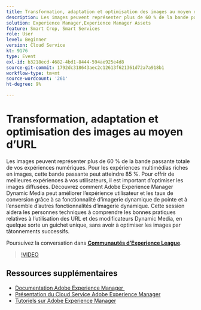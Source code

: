 ```yaml
---
title: Transformation, adaptation et optimisation des images au moyen d’URL
description: Les images peuvent représenter plus de 60 % de la bande passante totale de vos expériences numériques. Pour les expériences multimédias riches en images, cette bande passante peut atteindre 85 %. Pour offrir de meilleures expériences à vos utilisateurs, il est important d’optimiser les images diffusées. Découvrez comment Adobe Experience Manager Dynamic Media peut améliorer l’expérience utilisateur et les taux de conversion grâce à sa fonctionnalité d’imagerie dynamique de pointe et à l’ensemble d’autres fonctionnalités d’imagerie dynamique. Cette session aidera les personnes techniques à comprendre les bonnes pratiques relatives à l’utilisation des URL et des modificateurs Dynamic Media, en quelque sorte un guichet unique, sans avoir à optimiser les images par tâtonnements successifs.
solution: Experience Manager,Experience Manager Assets
feature: Smart Crop, Smart Services
role: User
level: Beginner
version: Cloud Service
kt: 9176
type: Event
exl-id: b3218ecd-4682-4bd1-8444-594ae925e4d8
source-git-commit: 1792dc318643aec2c12613f621361d72a7a918b1
workflow-type: tm+mt
source-wordcount: '261'
ht-degree: 9%

---
```


# Transformation, adaptation et optimisation des images au moyen d’URL

Les images peuvent représenter plus de 60 % de la bande passante totale de vos expériences numériques. Pour les expériences multimédias riches en images, cette bande passante peut atteindre 85 %. Pour offrir de meilleures expériences à vos utilisateurs, il est important d’optimiser les images diffusées. Découvrez comment Adobe Experience Manager Dynamic Media peut améliorer l’expérience utilisateur et les taux de conversion grâce à sa fonctionnalité d’imagerie dynamique de pointe et à l’ensemble d’autres fonctionnalités d’imagerie dynamique. Cette session aidera les personnes techniques à comprendre les bonnes pratiques relatives à l’utilisation des URL et des modificateurs Dynamic Media, en quelque sorte un guichet unique, sans avoir à optimiser les images par tâtonnements successifs.

Poursuivez la conversation dans **[Communautés d’Experience League](https://adobe.ly/3F58miP)**.

>[!VIDEO](https://video.tv.adobe.com/v/337847/?quality=12&learn=on&hidetitle=true)

## Ressources supplémentaires

- [Documentation Adobe Experience Manager ](https://experienceleague.adobe.com/docs/experience-manager-cloud-service.html?lang=fr)
- [Présentation du Cloud Service Adobe Experience Manager](https://experienceleague.adobe.com/docs/experience-manager-cloud-service/overview/home.html?lang=fr)
- [Tutoriels sur Adobe Experience Manager](https://experienceleague.adobe.com/docs/experience-manager-tutorials.html?lang=fr)
